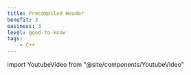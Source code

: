```yaml
---
title: Precompiled Header
benefit: 3
easiness: 3
level: good-to-know
tags:
    - C++
---
```

import YoutubeVideo from "@site/components/YoutubeVideo"

<YoutubeVideo id="eSI4wctZUto?list=PLlrATfBNZ98dudnM48yfGUldqGD0S4FFb"/>